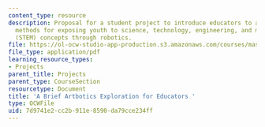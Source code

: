 ```yaml
---
content_type: resource
description: Proposal for a student project to introduce educators to alternative
  methods for exposing youth to science, technology, engineering, and mathematics
  (STEM) concepts through robotics.
file: https://ol-ocw-studio-app-production.s3.amazonaws.com/courses/mas-714j-technologies-for-creative-learning-fall-2009/7d9741e2cc2b911e8590da79cce234ff_MITMAS_714JF09_proj1_prop.pdf
file_type: application/pdf
learning_resource_types:
- Projects
parent_title: Projects
parent_type: CourseSection
resourcetype: Document
title: 'A Brief Artbotics Exploration for Educators '
type: OCWFile
uid: 7d9741e2-cc2b-911e-8590-da79cce234ff
---
```

